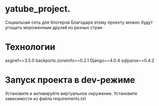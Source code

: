 # yatube_project.
Социальная сеть для блогеров
Благодаря этому проекту можно  будут
угощать мороженным друзей из 
разных стран
# Технологии
asgiref==3.5.0
backports.zoneinfo==0.2.1
Django==4.0.4
sqlparse==0.4.2
# Запуск проекта в dev-режиме
Установите и активируйте виртуальное
окружение.
Установите зависимости из файла
requirements.txt
